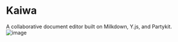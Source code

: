 # Kaiwa
A collaborative document editor built on Milkdown, Y.js, and Partykit.
![image](https://github.com/iojcde/kaiwa/assets/31413538/f733cb53-deba-458a-a2be-1340d18bcffd)
